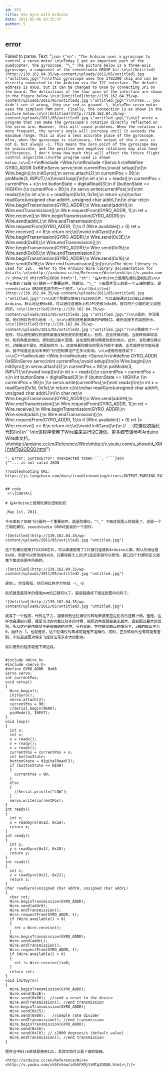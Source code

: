 ```yaml
---
id: 974
title: Use Gyro with Arduino
date: 2011-05-06 03:35:47
author: 5
---
```

## error
Failed to parse. Text: "```json
{"en": "The Arduino uses a gyroscope to control a servo motor.\n\nToday I got an important part of the quadcopter, the gyroscope. ^\_^ The picture below is a three-axis gyroscope, a component of the seeedstudio GROVE kit.\n\n![Untitled](http://139.162.84.35/wp-content/uploads/2011/05/untitled1.jpg \"untitled.jpg\")\n\nThis gyroscope uses the ITG3200 chip and can be directly connected to the Arduino via the I2C interface. The default address is 0x68, but it can be changed to 0x69 by connecting JP1 on the board. The definitions of the four pins of the interface are shown in the figure below.\n\n![Untitled](http://139.162.84.35/wp-content/uploads/2011/05/untitled2.jpg \"untitled.jpg\")\n\nYes... you didn't see it wrong, they use red as ground -\_-b\n\nThe servo motor uses the simplest PWM port. Finally, the connection is as shown in the picture below.\n\n![Untitled](http://139.162.84.35/wp-content/uploads/2011/05/untitled3.jpg \"untitled.jpg\")\n\nI wrote a program that can make the gyroscope's rotation directly reflected on the servo arm. However, this will cause problems. When the rotation is more frequent, the servo's angle will increase until it exceeds the maximum range. This is also a less accurate place of the gyroscope. Also, when the gyroscope is stationary, the output of the z-axis is not 0, but always -1. This means the zero point of the gyroscope may be inaccurate, and the positive and negative rotations may also have differences. I don't know how much this will affect the future flight control algorithm.\n\nThe program used is shown below.\n\n```C++\n#include <Wire.h>\n#include <Servo.h>\n#define GYRO_ADDR  0x68\nServo servo;\nint currentPos;\nvoid setup()\n{\n  Wire.begin();\n  initGyro();\n  servo.attach(2);\n  currentPos = 90;\n  pinMode(3, INPUT);\n}\nvoid loop()\n{\n  int x;\n  x = readx();\n  currentPos = currentPos + x;\n  int buttonState = digitalRead(3);\n  if (buttonState == HIGH)\n  {\n    currentPos = 90;\n  }\n  servo.write(currentPos);\n}\nint readx()\n{\n  int x;\n  x = readGyro(0x1d, 0x1e);\n  return x;\n}\nchar readGyro(unsigned char addrH, unsigned char addrL)\n{\n  char ret;\n  Wire.beginTransmission(GYRO_ADDR);\n  Wire.send(addrH);\n  Wire.endTransmission();\n  Wire.requestFrom(GYRO_ADDR, 1);\n  ret = Wire.receive();\n  Wire.beginTransmission(GYRO_ADDR);\n  Wire.send(addrL);\n  Wire.endTransmission();\n  Wire.requestFrom(GYRO_ADDR, 1);\n  if (Wire.available() > 0) ret = Wire.receive() << 8;\n  return ret;\n}\nvoid initGyro()\n{\n  Wire.beginTransmission(GYRO_ADDR);\n  Wire.send(0x3E);\n  Wire.send(0x80);\n  Wire.endTransmission();\n  Wire.beginTransmission(GYRO_ADDR);\n  Wire.send(0x15);\n  Wire.send(0x00);\n  Wire.endTransmission();\n  Wire.beginTransmission(GYRO_ADDR);\n  Wire.send(0x16);\n  Wire.send(0x18);\n  Wire.endTransmission();\n}\n```\n\nThe Wire library is used for I2C.  Refer to the Arduino Wire library documentation for details.\n\n<http://arduino.cc/en/Reference/Wire>\n<http://v.youku.com/v_show/id_XMjYzMTg2ODQ0.html>"},"zh": "在Arduino上使用陀螺仪控制舵机\n\n今天拿到了四轴飞行器的一个重要部件，陀螺仪。^\_^ 下面图片显示的是一个三轴陀螺仪，是seeedstudio GROVE套装中的一个部件。\n\n![Untitled](http://139.162.84.35/wp-content/uploads/2011/05/untitled1.jpg \"untitled.jpg\")\n\n这个陀螺仪使用ITG3200芯片，可以直接通过I2C接口连接到Arduino。默认地址是0x68，可以通过连接板上的JP1更改为0x69。接口四个引脚的定义如图所示。\n\n![Untitled](http://139.162.84.35/wp-content/uploads/2011/05/untitled2.jpg \"untitled.jpg\")\n\n是的，你没看错，他们用红色作为地线 -\_-b\n\n舵机使用最简单的PWM接口。最终连接方式如图所示。\n\n![Untitled](http://139.162.84.35/wp-content/uploads/2011/05/untitled3.jpg \"untitled.jpg\")\n\n我编写了一个程序，可以使陀螺仪的旋转直接反映到舵机的摇臂上。然而，这会导致问题。当旋转频率较高时，舵机角度会增加，直到超过最大范围。这也是陀螺仪精度较低的地方。此外，当陀螺仪静止时，Z轴输出不是0，而是始终为-1。这意味着陀螺仪的零点可能不准确，正负旋转也可能有差异。我不知道这会对未来的飞行控制算法产生多大影响。\n\n使用的程序如下：\n\n```C++\n#include <Wire.h>\n#include <Servo.h>\n#define GYRO_ADDR  0x68\nServo servo;\nint currentPos;\nvoid setup()\n{\n  Wire.begin();\n  initGyro();\n  servo.attach(2);\n  currentPos = 90;\n  pinMode(3, INPUT);\n}\nvoid loop()\n{\n  int x = readx();\n  currentPos = currentPos + x;\n  int buttonState = digitalRead(3);\n  if (buttonState == HIGH)\n  {\n    currentPos = 90;\n  }\n  servo.write(currentPos);\n}\nint readx()\n{\n  int x = readGyro(0x1d, 0x1e);\n  return x;\n}\nchar readGyro(unsigned char addrH, unsigned char addrL)\n{\n  char ret;\n  Wire.beginTransmission(GYRO_ADDR);\n  Wire.send(addrH);\n  Wire.endTransmission();\n  Wire.requestFrom(GYRO_ADDR, 1);\n  ret = Wire.receive();\n  Wire.beginTransmission(GYRO_ADDR);\n  Wire.send(addrL);\n  Wire.endTransmission();\n  Wire.requestFrom(GYRO_ADDR, 1);\n  if (Wire.available() > 0) ret |= Wire.receive() << 8;\n  return ret;\n}\nvoid initGyro()\n{\n  // ... (陀螺仪初始化代码)\n}\n```\n\n该程序使用了Wire库来进行I2C通信。更多细节请参考Arduino Wire库文档。\n\n<http://arduino.cc/en/Reference/Wire>\n<http://v.youku.com/v_show/id_XMjYzMTg2ODQ0.html>"}
```
". Error: SyntaxError: Unexpected token '`', "```json
{""... is not valid JSON

Troubleshooting URL: https://js.langchain.com/docs/troubleshooting/errors/OUTPUT_PARSING_FAILURE/


## code
 <!\[CDATA\[

# 在Arduino上使用陀螺仪控制舵机

_May 1st, 2011_ 

今天拿到了四轴飞行器的一个重要部件，就是陀螺仪。^\_^ 下面这张图上的就是了，这是一个三轴陀螺仪，seeedstudio GROVE套装的一个部件。

![Untitled](http://139.162.84.35/wp-content/uploads/2011/05/untitled1.jpg "untitled.jpg") 

这个陀螺仪使用ITG3200芯片，可以直接使用了I2C接口连接到Arduino上面。默认的地址是0x68，但是可以修改成0x69，只要将板子上的JP1连起来就可以修改。接口四个针脚的定义就像下面这张图中所画的。

![Untitled](http://139.162.84.35/wp-content/uploads/2011/05/untitled2.jpg "untitled.jpg") 

是的。。你没看错，他们用红色作为地线 -\_-b

舵机就是最简单的使用pwm的口就可以了。最后链接成下面这张图中的样子。

![Untitled](http://139.162.84.35/wp-content/uploads/2011/05/untitled3.jpg "untitled.jpg") 

我写了一个程序，代码在下方，能够做到让陀螺仪的转动直接反应在舵机的摇臂上面。但是，这样也会遇到问题，就是当动的次数比较多的时候，舵机的角度就会越来越大，直到超过最大的范围，所以这也是陀螺仪不是很精确的地方。另外就是，在陀螺仪静止的情况下，z轴的输出不为0，始终为-1。也就是说，这个陀螺仪的零点可能是不准确的，同时，正负转动的也有可能有差别，不知道这回对将来飞控算法带来多大的影响。

最后用到的程序就是下面这段。


#include <Wire.h>
#include <Servo.h>
#define GYRO_ADDR  0x68
Servo servo;
int currentPos;
void setup()
{
  Wire.begin();
  initGyro();
  servo.attach(2);
  currentPos = 90;
  //Serial.begin(9600);
  pinMode(3, INPUT);
}
void loop()
{
  int x;
  int v;
  x = readx();
  v = ready();
  v = readz();
  currentPos = currentPos + x;
  int buttonState;
  buttonState = digitalRead(3);
  if (buttonState == HIGH)
  {
    currentPos = 90;
  }
  else
  {
    //Serial.println("LOW");
  }
  servo.write(currentPos);
}
int readx()
{
  int x;
  x = readGyro(0x1d, 0x1e);
  return x;
}
int ready()
{
  int y;
  y = readGyro(0x1f, 0x20);
  return y;
}
int readz()
{
  int z;
  z = readGyro(0x21, 0x22);
  return z;
}
char readGyro(unsigned char addrH, unsigned char addrL)
{
  char ret;
  Wire.beginTransmission(GYRO_ADDR);
  Wire.send(addrH);
  Wire.endTransmission();
  Wire.requestFrom(GYRO_ADDR, 1);
  if (Wire.available() > 0)
  {
    ret = Wire.receive();
  }
  Wire.beginTransmission(GYRO_ADDR);
  Wire.send(addrL);
  Wire.endTransmission();
  Wire.requestFrom(GYRO_ADDR, 1);
  if (Wire.available() > 0)
  {
    ret != Wire.receive()<<8;
  }
  return ret;
}
void initGyro()
{
  Wire.beginTransmission(GYRO_ADDR);
  Wire.send(0x3E);
  Wire.send(0x80);  //send a reset to the device
  Wire.endTransmission(); //end transmission
  Wire.beginTransmission(GYRO_ADDR);
  Wire.send(0x15);
  Wire.send(0x00);   //sample rate divider
  Wire.endTransmission(); //end transmission
  Wire.beginTransmission(GYRO_ADDR);
  Wire.send(0x16);
  Wire.send(0x18); // ±2000 degrees/s (default value)
  Wire.endTransmission(); //end transmission
}

程序当中Wire库就是使用I2C，具体文档可以看下面的链接。

<http://arduino.cc/en/Reference/Wire> <http://v.youku.com/v%5Fshow/id%5FXMjYzMTg2ODQ0.html>\]\]> 
